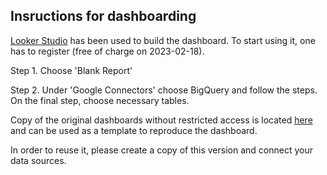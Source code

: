 ## Insructions for dashboarding

[Looker Studio](https://lookerstudio.google.com/navigation/reporting) has been used to build the dashboard. To start using it, one has to register (free of charge on 2023-02-18).

Step 1. Choose 'Blank Report'

Step 2. Under 'Google Connectors' choose BigQuery and follow the steps. On the final step, choose necessary tables.

Copy of the original dashboards without restricted access is located [here](https://lookerstudio.google.com/reporting/e9453200-efb9-409b-8c6f-d5eda5e091af) and can be used as a template to reproduce the dashboard. 

In order to reuse it, please create a copy of this version and connect your data sources.
